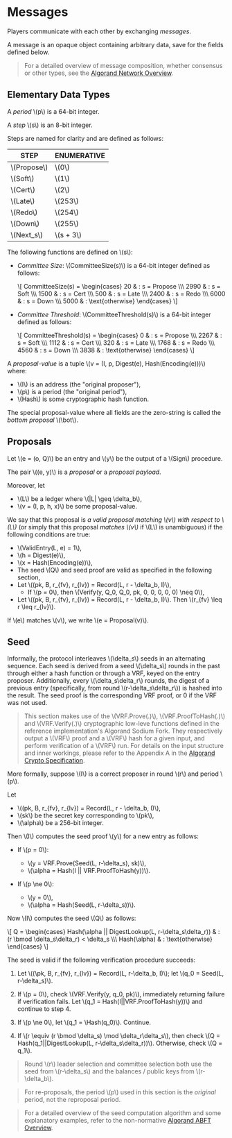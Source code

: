 # Messages

Players communicate with each other by exchanging _messages_.

A message is an opaque object containing arbitrary data, save for the fields defined
below.

> For a detailed overview of message composition, whether consensus or other types,
> see the [Algorand Network Overview](./network-overview.md).

## Elementary Data Types

A _period_ \\(p\\) is a 64-bit integer.

A _step_ \\(s\\) is an 8-bit integer.

Steps are named for clarity and are defined as follows:

| STEP          | ENUMERATIVE |
|---------------|-------------|
| \\(Propose\\) | \\(0\\)     |
| \\(Soft\\)    | \\(1\\)     |
| \\(Cert\\)    | \\(2\\)     |
| \\(Late\\)    | \\(253\\)   |
| \\(Redo\\)    | \\(254\\)   |
| \\(Down\\)    | \\(255\\)   |
| \\(Next_s\\)  | \\(s + 3\\) |

The following functions are defined on \\(s\\):

- _Committee Size_: \\(CommitteeSize(s)\\) is a 64-bit integer defined as follows:

  \\[
  CommitteeSize(s) =
  \begin{cases}
  20 & : s = Propose \\\\\\
  2990 & : s = Soft \\\\\\
  1500 & : s = Cert \\\\\\
  500 & : s = Late \\\\\\
  2400 & : s = Redo \\\\\\
  6000 & : s = Down \\\\\\
   5000 & : \text{otherwise}
  \end{cases}
  \\]

- _Committee Threshold_: \\(CommitteeThreshold(s)\\) is a 64-bit integer defined
as follows:

  \\[
  CommitteeThreshold(s) =
  \begin{cases} 
  0 & : s = Propose \\\\\\
  2267 & : s = Soft \\\\\\
  1112 & : s = Cert \\\\\\
  320 & : s = Late \\\\\\
  1768 & : s = Redo \\\\\\
  4560 & : s = Down \\\\\\
  3838 & : \text{otherwise}
  \end{cases}
  \\]

A _proposal-value_ is a tuple \\(v = (I, p, Digest(e), Hash(Encoding(e)))\\) where:

- \\(I\\) is an address (the "original proposer"),
- \\(p\\) is a period (the "original period"),
- \\(Hash\\) is some cryptographic hash function.

The special proposal-value where all fields are the zero-string is called the _bottom
proposal_ \\(\bot\\).

## Proposals

Let \\(e = (o, Q)\\) be an entry and \\(y\\) be the output of a \\(Sign\\) procedure.

The pair \\((e, y)\\) is a _proposal_ or a _proposal payload_.

Moreover, let

- \\(L\\) be a ledger where \\(|L| \geq \delta_b\\),
- \\(v = (I, p, h, x)\\) be some proposal-value.

We say that this proposal is _a valid proposal matching \\(v\\) with respect to
\\(L\\)_ (or simply that this proposal _matches \\(v\\)_ if \\(L\\) is unambiguous)
if the following conditions are true:

- \\(ValidEntry(L, e) = 1\\),
- \\(h = Digest(e)\\),
- \\(x = Hash(Encoding(e))\\),
- The seed \\(Q\\) and seed proof are valid as specified in the following section,
- Let \\((pk, B, r_{fv}, r_{lv}) = Record(L, r - \delta_b, I)\\),
  - If \\(p = 0\\), then \\(Verify(y, Q_0, Q_0, pk, 0, 0, 0, 0, 0) \neq 0\\),
- Let \\((pk, B, r_{fv}, r_{lv}) = Record(L, r - \delta_b, I)\\). Then \\(r_{fv} \leq r \leq r_{lv}\\).

If \\(e\\) matches \\(v\\), we write \\(e = Proposal(v)\\).

## Seed

Informally, the protocol interleaves \\(\delta_s\\) seeds in an alternating
sequence. Each seed is derived from a seed \\(\delta_s\\) rounds in the past through
either a hash function or through a VRF, keyed on the entry
proposer. Additionally, every \\(\delta_s\delta_r\\) rounds, the digest of a previous entry
(specifically, from round \\(r-\delta_s\delta_r\\)) is hashed into the result. The seed
proof is the corresponding VRF proof, or 0 if the VRF was not used.

> This section makes use of the \\(VRF.Prove(.)\\), \\(VRF.ProofToHash(.)\\) and
> \\(VRF.Verify(.)\\) cryptographic low-leve functions defined in the reference
> implementation's Algorand Sodium Fork. They respectively output a \\(VRF\\) proof
> and a \\(VRF\\) hash for a given input, and perform verification of a \\(VRF\\)
> run. For details on the input structure and inner workings, please refer to the
> Appendix A in the [Algorand Crypto Specification](./crypto.md).

More formally, suppose \\(I\\) is a correct proposer in round \\(r\\) and period
\\(p\\).

Let

- \\((pk, B, r_{fv}, r_{lv}) = Record(L, r - \delta_b, I)\\),
- \\(sk\\) be the secret key corresponding to \\(pk\\),
- \\(\alpha\\) be a 256-bit integer.

Then \\(I\\) computes the seed proof \\(y\\) for a new entry as follows:

- If \\(p = 0\\):
  - \\(y = VRF.Prove(Seed(L, r-\delta_s), sk)\\),
  - \\(\alpha = Hash(I || VRF.ProofToHash(y))\\).

- If \\(p \ne 0\\):
  - \\(y = 0\\),
  - \\(\alpha = Hash(Seed(L, r-\delta_s))\\).

Now \\(I\\) computes the seed \\(Q\\) as follows:

\\[
Q =
\begin{cases}
  Hash(\alpha || DigestLookup(L, r-\delta_s\delta_r)) & : (r \bmod \delta_s\delta_r) < \delta_s \\\\\\
  Hash(\alpha) & : \text{otherwise}
\end{cases}
\\]

The seed is valid if the following verification procedure succeeds:

1. Let \\((\pk, B, r_{fv}, r_{lv}) = Record(L, r-\delta_b, I)\\); let \\(q_0 = Seed(L, r-\delta_s)\\).

2. If \\(p = 0\\), check \\(VRF.Verify(y, q_0, pk)\\), immediately returning
   failure if verification fails. Let
   \\(q_1 = Hash(I||VRF.ProofToHash(y))\\) and continue to step 4.

3. If \\(p \ne 0\\), let \\(q_1 = \Hash(q_0)\\). Continue.

4. If \\(r \equiv (r \bmod \delta_s) \mod \delta_r\delta_s\\), then check
   \\(Q = Hash(q_1||DigestLookup(L, r-\delta_s\delta_r))\\). Otherwise,
   check \\(Q = q_1\\).

> Round \\(r\\) leader selection and committee selection both use the seed from
\\(r-\delta_s\\) and the balances / public keys from \\(r-\delta_b\\).

> For re-proposals, the period \\(p\\) used in this section is the _original_
period, not the reproposal period.

> For a detailed overview of the seed computation algorithm and some explanatory
> examples, refer to the non-normative [Algorand ABFT Overview](./abft-overview.md).